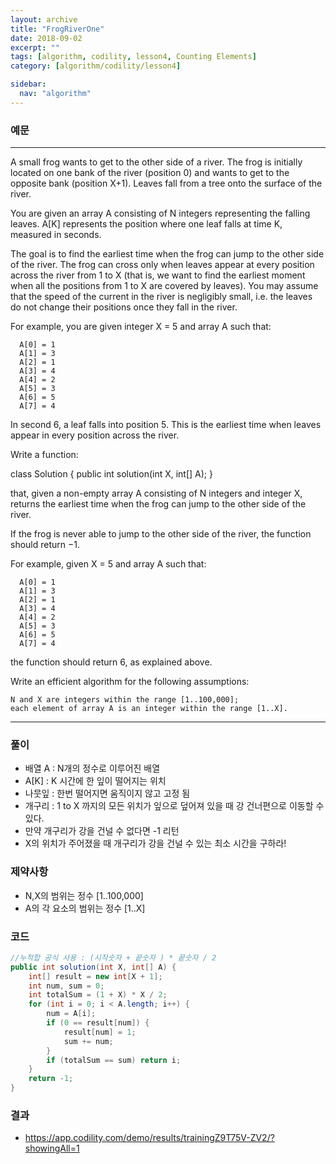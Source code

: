 ```yaml
---
layout: archive
title: "FrogRiverOne"
date: 2018-09-02
excerpt: ""
tags: [algorithm, codility, lesson4, Counting Elements]
category: [algorithm/codility/lesson4]

sidebar:
  nav: "algorithm"
---
```


### 예문 
* * *
A small frog wants to get to the other side of a river. The frog is initially located on one bank of the river (position 0) and wants to get to the opposite bank (position X+1). Leaves fall from a tree onto the surface of the river.

You are given an array A consisting of N integers representing the falling leaves. A[K] represents the position where one leaf falls at time K, measured in seconds.

The goal is to find the earliest time when the frog can jump to the other side of the river. The frog can cross only when leaves appear at every position across the river from 1 to X (that is, we want to find the earliest moment when all the positions from 1 to X are covered by leaves). You may assume that the speed of the current in the river is negligibly small, i.e. the leaves do not change their positions once they fall in the river.

For example, you are given integer X = 5 and array A such that:
```
  A[0] = 1
  A[1] = 3
  A[2] = 1
  A[3] = 4
  A[4] = 2
  A[5] = 3
  A[6] = 5
  A[7] = 4
```
In second 6, a leaf falls into position 5. This is the earliest time when leaves appear in every position across the river.

Write a function:

class Solution { public int solution(int X, int[] A); }

that, given a non-empty array A consisting of N integers and integer X, returns the earliest time when the frog can jump to the other side of the river.

If the frog is never able to jump to the other side of the river, the function should return −1.

For example, given X = 5 and array A such that:
```
  A[0] = 1
  A[1] = 3
  A[2] = 1
  A[3] = 4
  A[4] = 2
  A[5] = 3
  A[6] = 5
  A[7] = 4
```
the function should return 6, as explained above.

Write an efficient algorithm for the following assumptions:
```
N and X are integers within the range [1..100,000];
each element of array A is an integer within the range [1..X].
```
* * *

### 풀이
* 배열 A : N개의 정수로 이루어진 배열
* A[K] : K 시간에 한 잎이 떨어지는 위치
* 나뭇잎 : 한번 떨어지면 움직이지 않고 고정 됨
* 개구리 : 1 to X 까지의 모든 위치가 잎으로 덮어져 있을 때 강 건너편으로 이동할 수 있다.
* 만약 개구리가 강을 건널 수 없다면 -1 리턴
* X의 위치가 주어졌을 때 개구리가 강을 건널 수 있는 최소 시간을 구하라!

### 제약사항
* N,X의 범위는 정수 [1..100,000]
* A의 각 요소의 범위는 정수 [1..X]

### 코드
``` java
//누적합 공식 사용 : (시작숫자 + 끝숫자 ) * 끝숫자 / 2
public int solution(int X, int[] A) {
    int[] result = new int[X + 1];
    int num, sum = 0;
    int totalSum = (1 + X) * X / 2;
    for (int i = 0; i < A.length; i++) {
        num = A[i];
        if (0 == result[num]) {
            result[num] = 1;
            sum += num;
        }
        if (totalSum == sum) return i;
    }
    return -1;
}
```

### 결과
* https://app.codility.com/demo/results/trainingZ9T75V-ZV2/?showingAll=1